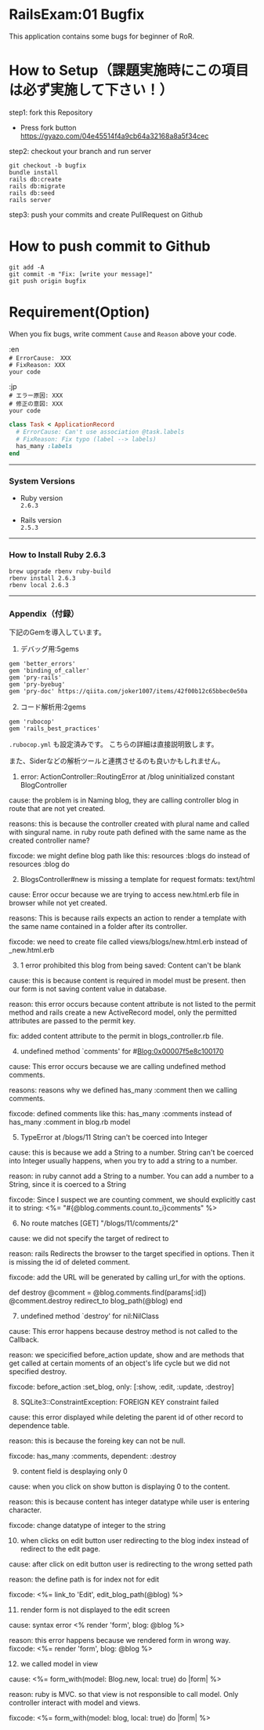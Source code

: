 # RailsExam:01 Bugfix

This application contains some bugs for beginner of RoR. 

# How to Setup（課題実施時にこの項目は必ず実施して下さい！）
step1: fork this Repository
- Press fork button  
https://gyazo.com/04e45514f4a9cb64a32168a8a5f34cec  

step2: checkout your branch and run server  
  
`git checkout -b bugfix`  
`bundle install`  
`rails db:create`  
`rails db:migrate`  
`rails db:seed`  
`rails server`  

step3: push your commits and create PullRequest on Github

# How to push commit to Github
`git add -A`  
`git commit -m "Fix: [write your message]"`  
`git push origin bugfix`  


# Requirement(Option)

When you fix bugs, write comment `Cause` and `Reason` above your code.  

:en  
`# ErrorCause:　XXX`  
`# FixReason: XXX`  
`your code`  

:jp  
`# エラー原因: XXX`  
`# 修正の意図: XXX`  
`your code`  
```ruby
class Task < ApplicationRecord
  # ErrorCause: Can't use association @task.labels
  # FixReason: Fix typo (label --> labels)
  has_many :labels
end
```

---
### System Versions

* Ruby version  
`2.6.3`

* Rails version  
`2.5.3`

---
### How to Install Ruby 2.6.3
`brew upgrade rbenv ruby-build`  
`rbenv install 2.6.3`  
`rbenv local 2.6.3`  

---
### Appendix（付録）
下記のGemを導入しています。
1. デバッグ用:5gems
```
gem 'better_errors'
gem 'binding_of_caller'
gem 'pry-rails'
gem 'pry-byebug'
gem 'pry-doc' https://qiita.com/joker1007/items/42f00b12c65bbec0e50a
```
  
2. コード解析用:2gems
```
gem 'rubocop'
gem 'rails_best_practices'
```
`.rubocop.yml` も設定済みです。
こちらの詳細は直接説明致します。

また、Siderなどの解析ツールと連携させるのも良いかもしれません。



1. error: ActionController::RoutingError at /blog
uninitialized constant BlogController

cause: the problem is in Naming blog, they are calling controller blog in route that are not yet created.

reasons: this  is because the controller created with plural name and called with singural name. in ruby route path defined with the same name as the created controller name?

fixcode: we might define blog path like this: resources :blogs do instead of resources :blog do

2. BlogsController#new is missing a template for request formats: text/html

cause: Error occur because we are trying to access new.html.erb file in browser while not yet created. 

reasons: This is because rails expects an action to render a template with the same name contained in a folder after its controller.

fixcode: we need to create file called views/blogs/new.html.erb instead of _new.html.erb

3. 1 error prohibited this blog from being saved:
Content can't be blank

cause: this is because content is required in model  must be present. then our form is not saving content value in database.

reason: this error occurs because content attribute is not listed to the permit method and rails create a new ActiveRecord model, only the permitted attributes are passed to the permit key.

fix: added content attribute to the permit in blogs_controller.rb file.

4. undefined method `comments' for #<Blog:0x00007f5e8c100170>

cause: This error occurs because we are calling  undefined method comments.

reasons: reasons why we defined has_many :comment then we calling comments.

fixcode: defined comments like this: has_many :comments instead of has_many :comment in blog.rb model

5. TypeError at /blogs/11
String can't be coerced into Integer

cause: this is because we add a String to a number. String can't be coerced into Integer usually happens, when you try to add a string to a number.

reason: in ruby cannot add a String to a number. You can add a number to a String, since it is coerced to a String

fixcode: Since I suspect we are counting comment, we should explicitly cast it to string:
    <%= "#{@blog.comments.count.to_i}comments" %>

6. No route matches [GET] "/blogs/11/comments/2"

cause: we did not specify the target of redirect to

reason: rails Redirects the browser to the target specified in options. Then it is missing the id of deleted comment.

fixcode: add the URL will be generated by calling url_for with the options.

def destroy
    @comment = @blog.comments.find(params[:id])
    @comment.destroy
    redirect_to blog_path(@blog)
end

7. undefined method `destroy' for nil:NilClass

cause: This error happens because destroy method is not called to the Callback.

reason: we specicified before_action update, show and  are methods that get called at certain moments of an object's life cycle but we did not specified destroy.

fixcode: before_action :set_blog, only: [:show, :edit, :update, :destroy]

8. SQLite3::ConstraintException: FOREIGN KEY constraint failed

cause: this error displayed while deleting the parent id of other record to dependence table.

reason: this is because the foreing key can not be null.

fixcode: has_many :comments, dependent: :destroy 

9. content field is desplaying only 0 

cause: when you click on show button is displaying 0 to the content.

reason: this is because content has integer datatype while user is entering character.

fixcode: change datatype of integer to the string

10. when clicks on edit button user redirecting to the blog index instead of redirect to the edit page.

cause:  after click on edit button user is redirecting to the wrong setted path 

reason: the define path is for index not for edit

fixcode: <%= link_to 'Edit', edit_blog_path(@blog) %>

11. render form is not displayed to the edit screen 

cause: syntax error <% render 'form', blog: @blog %>

reason: this error happens because we rendered form in wrong way.
fixcode: <%= render 'form', blog: @blog %>

12. we called model in view

cause: <%= form_with(model: Blog.new, local: true) do |form| %>

reason: ruby is MVC. so that view is not responsible to call model. Only controller interact with model and views.

fixcode: <%= form_with(model: blog, local: true) do |form| %>








